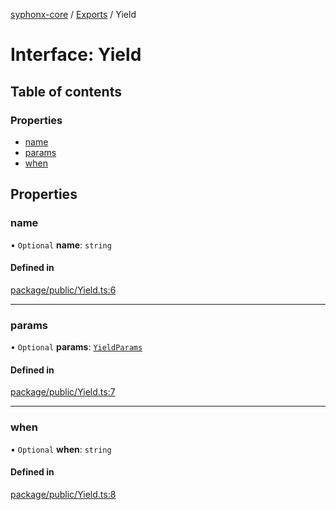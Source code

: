 [syphonx-core](../README.md) / [Exports](../modules.md) / Yield

# Interface: Yield

## Table of contents

### Properties

- [name](Yield.md#name)
- [params](Yield.md#params)
- [when](Yield.md#when)

## Properties

### name

• `Optional` **name**: `string`

#### Defined in

[package/public/Yield.ts:6](https://github.com/dtempx/syphonx-core/blob/6c56ba7/package/public/Yield.ts#L6)

___

### params

• `Optional` **params**: [`YieldParams`](YieldParams.md)

#### Defined in

[package/public/Yield.ts:7](https://github.com/dtempx/syphonx-core/blob/6c56ba7/package/public/Yield.ts#L7)

___

### when

• `Optional` **when**: `string`

#### Defined in

[package/public/Yield.ts:8](https://github.com/dtempx/syphonx-core/blob/6c56ba7/package/public/Yield.ts#L8)
